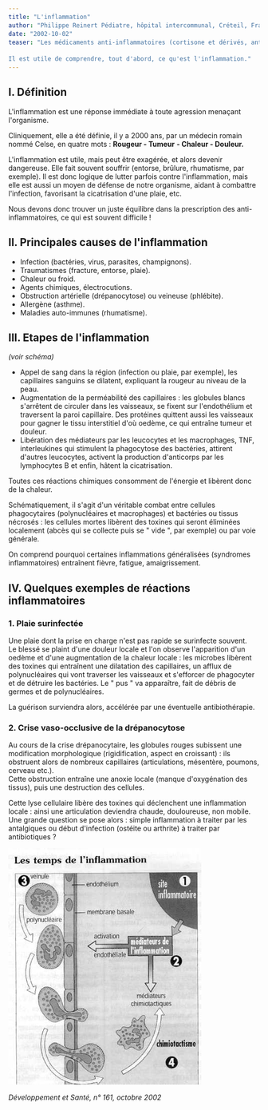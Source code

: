 ```yaml
---
title: "L'inflammation"
author: "Philippe Reinert Pédiatre, hôpital intercommunal, Créteil, France"
date: "2002-10-02"
teaser: "Les médicaments anti-inflammatoires (cortisone et dérivés, anti-inflammatoires non stéroïdiens) sont de plus en plus utilisés en médecine et en chirurgie.

Il est utile de comprendre, tout d'abord, ce qu'est l'inflammation."
---
```


## I. Définition

L'inflammation est une réponse immédiate à toute agression menaçant l'organisme.

Cliniquement, elle a été définie, il y a 2000 ans, par un médecin romain nommé Celse, en quatre mots : **Rougeur - Tumeur** **- Chaleur - Douleur.**

L'inflammation est utile, mais peut être exagérée, et alors devenir dangereuse. Elle fait souvent souffrir (entorse, brûlure, rhumatisme, par exemple). Il est donc logique de lutter parfois contre l'inflammation, mais elle est aussi un moyen de défense de notre organisme, aidant à combattre l'infection, favorisant la cicatrisation d'une plaie, etc.

Nous devons donc trouver un juste équilibre dans la prescription des anti-inflammatoires, ce qui est souvent difficile !

## **Il.** Principales causes de l'inflammation

*   Infection (bactéries, virus, parasites, champignons).
*   Traumatismes (fracture, entorse, plaie).
*   Chaleur ou froid.
*   Agents chimiques, électrocutions.
*   Obstruction artérielle (drépanocytose) ou veineuse (phlébite).
*   Allergène (asthme).
*   Maladies auto-immunes (rhumatisme).

## III. Etapes de l'inflammation

_(voir schéma)_

*   Appel de sang dans la région (infection ou plaie, par exemple), les capillaires sanguins se dilatent, expliquant la rougeur au niveau de la peau.
*   Augmentation de la perméabilité des capillaires : les globules blancs s'arrêtent de circuler dans les vaisseaux, se fixent sur l'endothélium et traversent la paroi capillaire. Des protéines quittent aussi les vaisseaux pour gagner le tissu interstitiel d'où oedème, ce qui entraîne tumeur et douleur.
*   Libération des médiateurs par les leucocytes et les macrophages, TNF, interleukines qui stimulent la phagocytose des bactéries, attirent d'autres leucocytes, activent la production d'anticorps par les lymphocytes B et enfin, hâtent la cicatrisation.

Toutes ces réactions chimiques consomment de l'énergie et libèrent donc de la chaleur.

Schématiquement, il s'agit d'un véritable combat entre cellules phagocytaires (polynucléaires et macrophages) et bactéries ou tissus nécrosés : les cellules mortes libèrent des toxines qui seront éliminées localement (abcès qui se collecte puis se " vide ", par exemple) ou par voie générale.

On comprend pourquoi certaines inflammations généralisées (syndromes inflammatoires) entraînent fièvre, fatigue, amaigrissement.

## IV. Quelques exemples de réactions inflammatoires

### 1. Plaie surinfectée

Une plaie dont la prise en charge n'est pas rapide se surinfecte souvent.  
Le blessé se plaint d'une douleur locale et l'on observe l'apparition d'un oedème et d'une augmentation de la chaleur locale : les microbes libèrent des toxines qui entraînent une dilatation des capillaires, un afflux de polynucléaires qui vont traverser les vaisseaux et s'efforcer de phagocyter et de détruire les bactéries. Le " pus " va apparaître, fait de débris de germes et de polynucléaires.

La guérison surviendra alors, accélérée par une éventuelle antibiothérapie.

### 2. Crise vaso-occlusive de la drépanocytose

Au cours de la crise drépanocytaire, les globules rouges subissent une modification morphologique (rigidification, aspect en croissant) : ils obstruent alors de nombreux capillaires (articulations, mésentère, poumons, cerveau etc.).  
Cette obstruction entraîne une anoxie locale (manque d'oxygénation des tissus), puis une destruction des cellules.

Cette lyse cellulaire libère des toxines qui déclenchent une inflammation locale : ainsi une articulation deviendra chaude, douloureuse, non mobile.  
Une grande question se pose alors : simple inflammation à traiter par les antalgiques ou début d'infection (ostéite ou arthrite) à traiter par antibiotiques ?

![](i612-1.jpg)


_Développement et Santé, n° 161, octobre 2002_